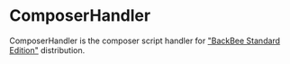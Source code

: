 # ComposerHandler

ComposerHandler is the composer script handler for ["BackBee Standard Edition"](https://github.com/backbee/backbee-standard) distribution.
